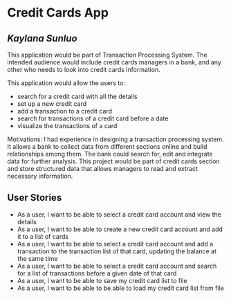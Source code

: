 # Credit Cards App

## *Kaylana Sunluo*
<p>This application would be part of Transaction Processing System. The intended audience 
would include credit cards managers in a bank, and any other who needs to look into credit
cards information.</p>

This application would allow the users to:</br>
* search for a credit card with all the details
* set up a new credit card
* add a transaction to a credit card
* search for transactions of a credit card before a date
* visualize the transactions of a card


<p>Motivations: I had experience in designing a transaction processing system. It 
allows a bank to collect data from different sections online and 
build relationships among them. The bank could search for, edit and 
integrate data for further analysis. This project would be part of 
credit cards section and store structured data that allows managers to 
read and extract necessary information.</p>




## User Stories

- As a user, I want to be able to select a credit card account and view the details 
- As a user, I want to be able to create a new credit card account and add it to a list of cards
- As a user, I want to be able to select a credit card account and 
add a transaction to the transaction list of that card, updating the balance at the same time
- As a user, I want to be able to select a credit card account and 
search for a list of transactions before a given date of that card
- As a user, I want to be able to save my credit card list to file
- As a user, I want to be able to be able to load my credit card list from file</p>
 
